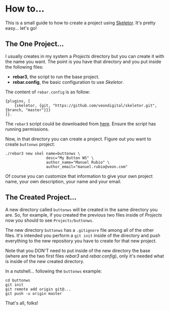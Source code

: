 How to...
=========

This is a small guide to how to create a project using [Skeletor](https://github.com/veondigital/skeletor). It's pretty easy... let's go!

The One Project...
------------------

I usually creates in my system a *Projects* directory but you can create it with the name you want. The point is you have that directory and you put inside the following files:

- **rebar3**, the script to run the base project.
- **rebar.config**, the basic configuration to use *Skeletor*.

The content of `rebar.config` is as follow:

```
{plugins, [
    {skeletor, {git, "https://github.com/veondigital/skeletor.git", {branch, "master"}}}
]}.
```

The `rebar3` script could be downloaded from [here](https://s3.amazonaws.com/rebar3/rebar3). Ensure the script has running permissions.

Now, in that directory you can create a project. Figure out you want to create `buttonws` project:

```
./rebar3 new skel name=buttonws \
                  desc="My Button WS" \
                  author_name="Manuel Rubio" \
                  author_email="manuel.rubio@veon.com"
```

Of course you can customize that information to give your own project name, your own description, your name and your email.

The Created Project...
----------------------

A new directory called `buttonws` will be created in the same directory you are. So, for example, if you created the previous two files inside of *Projects* now you should to see `Projects/buttonws`.

The new directory `buttonws` has a `.gitignore` file among all of the other files. It's intended you perform a `git init` inside of the directory and push everything to the new repository you have to create for that new project.

Note that you DON'T need to put inside of the new directory the base (where are the two first files *rebar3* and *rebar.config*), only it's needed what is inside of the new created directory.

In a nutshell... following the `buttonws` example:

```
cd buttonws
git init
git remote add origin git@...
git push -u origin master
```

That's all, folks!
